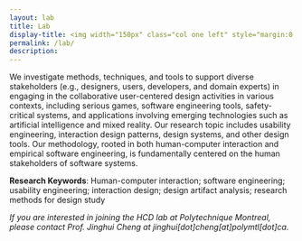 ```yaml
---
layout: lab
title: Lab
display-title: <img width="150px" class="col one left" style="margin:0 30px 0 0;" src="../assets/img/logo_notext.png"/>Human-Centered Design (HCD) Lab
permalink: /lab/
description: 
---
```


We investigate methods, techniques, and tools to support diverse stakeholders (e.g., designers, users, developers, and domain experts) in engaging in the collaborative user-centered design activities in various contexts, including serious games, software engineering tools, safety-critical systems, and applications involving emerging technologies such as artificial intelligence and mixed reality. Our research topic includes usability engineering, interaction design patterns, design systems, and other design tools. Our methodology, rooted in both human-computer interaction and empirical software engineering, is fundamentally centered on the human stakeholders of software systems.

**Research Keywords**: Human-computer interaction; software engineering; usability engineering; interaction design; design artifact analysis; research methods for design study

*If you are interested in joining the HCD lab at Polytechnique Montreal, please contact Prof. Jinghui Cheng at jinghui[dot]cheng[at]polymtl[dot]ca.*
